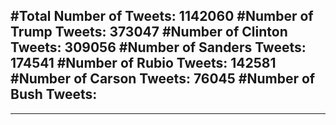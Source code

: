 #Total Number of Tweets: 1142060 
#Number of Trump Tweets: 373047
#Number of Clinton Tweets: 309056
#Number of Sanders Tweets: 174541
#Number of Rubio Tweets: 142581
#Number of Carson Tweets: 76045
#Number of Bush Tweets: 
---
---
